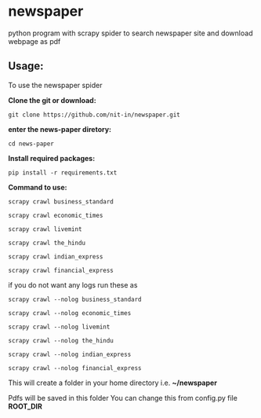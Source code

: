 # newspaper
python program with scrapy spider to search newspaper site and download webpage as pdf


## Usage:

To use the newspaper spider

**Clone the git or download:**

    git clone https://github.com/nit-in/newspaper.git
    
**enter the news-paper diretory:**
    
    cd news-paper

**Install required packages:**

    pip install -r requirements.txt

**Command to use:**

  `scrapy crawl business_standard`
  
  `scrapy crawl economic_times`
  
  `scrapy crawl livemint`

  `scrapy crawl the_hindu`

  `scrapy crawl indian_express`

  `scrapy crawl financial_express`
 
if you do not want any logs
run these as

  `scrapy crawl --nolog business_standard`
  
  `scrapy crawl --nolog economic_times`
  
  `scrapy crawl --nolog livemint`
  
  `scrapy crawl --nolog the_hindu`

  `scrapy crawl --nolog indian_express`

  `scrapy crawl --nolog financial_express`


This will create a folder in your home directory i.e. **~/newspaper**

Pdfs will be saved in this folder
You can change this from config.py file **ROOT_DIR**
